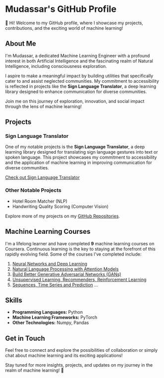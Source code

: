 # Mudassar's GitHub Profile

👋 Hi! Welcome to my GitHub profile, where I showcase my projects, contributions, and the exciting world of machine learning!

## About Me

I'm Mudassar, a dedicated Machine Learning Engineer with a profound interest in both Artificial Intelligence and the fascinating realm of Natural Intelligence, including consciousness exploration.

I aspire to make a meaningful impact by building utilities that specifically cater to and assist neglected communities. My commitment to accessibility is reflected in projects like the **Sign Language Translator**, a deep learning library designed to enhance communication for diverse communities.

Join me on this journey of exploration, innovation, and social impact through the lens of machine learning!

## Projects

### Sign Language Translator

One of my notable projects is the **Sign Language Translator**, a deep learning library designed for translating sign language gestures into text or spoken language. This project showcases my commitment to accessibility and the application of machine learning in improving communication for diverse communities.

[Check out Sign Language Translator](https://github.com/sign-language-translator/sign-language-translator)

### Other Notable Projects

- Hotel Room Matcher (NLP)
- Handwriting Quality Scoring (Computer Vision)

Explore more of my projects on my [GitHub Repositories](https://github.com/mdsrqbl).

## Machine Learning Courses

I'm a lifelong learner and have completed **9** machine learning courses on Coursera. Continuous learning is the key to staying at the forefront of this rapidly evolving field. Some of the courses I've completed include:

1. [Neural Networks and Deep Learning](https://www.coursera.org/learn/neural-networks-deep-learning)
2. [Natural Language Processing with Attention Models](https://www.coursera.org/learn/attention-models-in-nlp)
3. [Build Better Generative Adversarial Networks (GANs)](https://www.coursera.org/learn/build-better-generative-adversarial-networks-gans)
4. [Unsupervised Learning, Recommenders, Reinforcement Learning](https://www.coursera.org/learn/unsupervised-learning-recommenders-reinforcement-learning)
5. [Sequences, Time Series and Prediction](https://www.coursera.org/learn/tensorflow-sequences-time-series-and-prediction)
...

## Skills

- **Programming Languages:** Python
- **Machine Learning Frameworks:** PyTorch
- **Other Technologies:** Numpy, Pandas

## Get in Touch

Feel free to connect and explore the possibilities of collaboration or simply chat about machine learning and its exciting applications!


Stay tuned for more insights, projects, and updates on my journey in the realm of machine learning! 🚀

<!---
mdsrqbl/mdsrqbl is a ✨ special ✨ repository because its `README.md` (this file) appears on your GitHub profile.
You can click the Preview link to take a look at your changes.
--->
